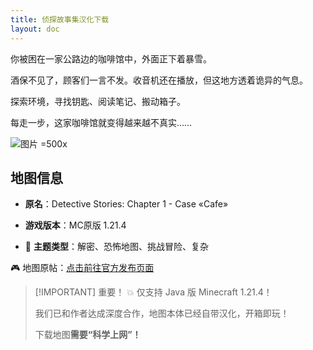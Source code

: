 ```yaml
---
title: 侦探故事集汉化下载
layout: doc
---
```


你被困在一家公路边的咖啡馆中，外面正下着暴雪。

酒保不见了，顾客们一言不发。收音机还在播放，但这地方透着诡异的气息。

探索环境，寻找钥匙、阅读笔记、搬动箱子。

每走一步，这家咖啡馆就变得越来越不真实……

![图片 =500x](/imgs/maps/detective-stories.webp)

## 地图信息

- **原名**：Detective Stories: Chapter 1 - Case «Cafe»
- **游戏版本**：MC原版 1.21.4

- 🧠 **主题类型**：解密、恐怖地图、挑战冒险、复杂

🎮 地图原帖：[点击前往官方发布页面](https://www.planetminecraft.com/project/detective-stories-chapter-1-case-cafe/)

> [!IMPORTANT] 重要！
> 💥 仅支持 Java 版 Minecraft 1.21.4！
>
> 我们已和作者达成深度合作，地图本体已经自带汉化，开箱即玩！
>
> 下载地图**需要“科学上网”！**

<DownloadLinks :methods="[
  { id: 'mapdl', text: '下载地图', icon: '/imgs/svg/planetminecraft.svg', link: 'https://www.planetminecraft.com/project/detective-stories-chapter-1-case-cafe/' }
]" />

<DocSupport />
